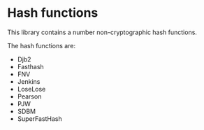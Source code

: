 # Hash functions

This library contains a number non-cryptographic hash functions.

The hash functions are:
- Djb2
- Fasthash
- FNV
- Jenkins
- LoseLose
- Pearson
- PJW
- SDBM
- SuperFastHash
